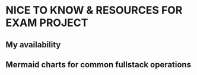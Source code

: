 # NICE TO KNOW & RESOURCES FOR EXAM PROJECT

## My availability

## Mermaid charts for common fullstack operations